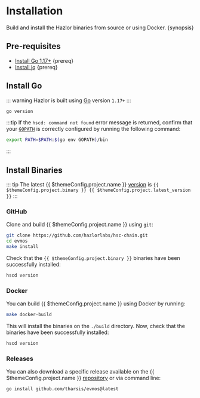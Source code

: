 <!--
order: 1
-->

# Installation

Build and install the Hazlor binaries from source or using Docker. {synopsis}

## Pre-requisites

- [Install Go 1.17+](https://golang.org/dl/) {prereq}
- [Install jq](https://stedolan.github.io/jq/download/) {prereq}

## Install Go

::: warning
Hazlor is built using [Go](https://golang.org/dl/) version `1.17+`
:::

```bash
go version
```

:::tip
If the `hscd: command not found` error message is returned, confirm that your [`GOPATH`](https://golang.org/doc/gopath_code#GOPATH) is correctly configured by running the following command:

```bash
export PATH=$PATH:$(go env GOPATH)/bin
```

:::

## Install Binaries

::: tip
The latest {{ $themeConfig.project.name }} [version](https://github.com/hazlorlabs/hsc-chain/releases) is `{{ $themeConfig.project.binary }} {{ $themeConfig.project.latest_version }}`
:::

### GitHub

Clone and build {{ $themeConfig.project.name }} using `git`:

```bash
git clone https://github.com/hazlorlabs/hsc-chain.git
cd evmos
make install
```

Check that the `{{ $themeConfig.project.binary }}` binaries have been successfully installed:

```bash
hscd version
```

### Docker

You can build {{ $themeConfig.project.name }} using Docker by running:

```bash
make docker-build
```

This will install the binaries on the `./build` directory. Now, check that the binaries have been
successfully installed:

```bash
hscd version
```

### Releases

You can also download a specific release available on the {{ $themeConfig.project.name }} [repository](https://github.com/hazlorlabs/hsc-chain/releases) or via command line:

```bash
go install github.com/tharsis/evmos@latest
```

